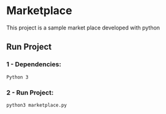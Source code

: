 # Marketplace

This project is a sample market place developed with python

## Run Project


### 1 - Dependencies:

```
Python 3
```

### 2 - Run Project:

```
python3 marketplace.py
```
